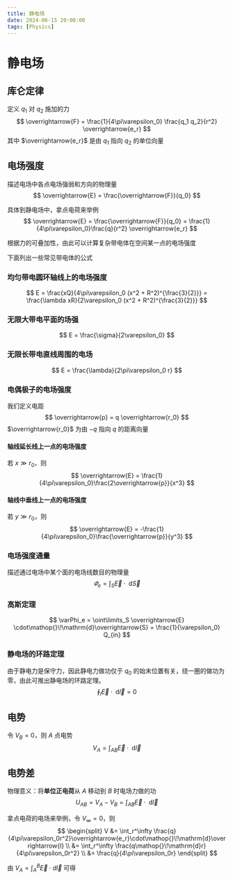 ```yaml
---
title: 静电场
date: 2024-06-15 20:00:00
tags: [Physics]
---
```

# 静电场
## 库仑定律
定义 $q_1$ 对 $q_2$ 施加的力
$$
\overrightarrow{F} = \frac{1}{4\pi\varepsilon_0} \frac{q_1 q_2}{r^2} \overrightarrow{e_r}
$$
其中 $\overrightarrow{e_r}$ 是由 $q_1$ 指向 $q_2$ 的单位向量

## 电场强度
描述电场中各点电场强弱和方向的物理量
$$
\overrightarrow{E} = \frac{\overrightarrow{F}}{q_0}
$$

具体到静电场中，拿点电荷来举例
$$
\overrightarrow{E} = \frac{\overrightarrow{F}}{q_0} = \frac{1}{4\pi\varepsilon_0}\frac{q}{r^2} \overrightarrow{e_r}
$$

根据力的可叠加性，由此可以计算复杂带电体在空间某一点的电场强度

下面列出一些常见带电体的公式

### 均匀带电圆环轴线上的电场强度
$$
E = \frac{xQ}{4\pi\varepsilon_0 (x^2 + R^2)^{\frac{3}{2}}} = \frac{\lambda xR}{2\varepsilon_0 (x^2 + R^2)^{\frac{3}{2}}}
$$

### 无限大带电平面的场强
$$
E = \frac{\sigma}{2\varepsilon_0}
$$
### 无限长带电直线周围的电场
$$
E = \frac{\lambda}{2\pi\varepsilon_0 r}
$$

### 电偶极子的电场强度
我们定义电距
$$
\overrightarrow{p} = q \overrightarrow{r_0}
$$
$\overrightarrow{r_0}$ 为由 $-q$ 指向 $q$ 的距离向量

#### 轴线延长线上一点的电场强度
若 $x \gg r_0$，则
$$
\overrightarrow{E} = \frac{1}{4\pi\varepsilon_0}\frac{2\overrightarrow{p}}{x^3}
$$

#### 轴线中垂线上一点的电场强度
若 $y \gg r_0$，则
$$
\overrightarrow{E} = -\frac{1}{4\pi\varepsilon_0}\frac{\overrightarrow{p}}{y^3}
$$

### 电场强度通量
描述通过电场中某个面的电场线数目的物理量
$$
\varPhi_e = \int_S \overrightarrow{E} \cdot\mathop{}\!\mathrm{d}\overrightarrow{S}
$$

### 高斯定理
$$
\varPhi_e = \oint\limits_S \overrightarrow{E} \cdot\mathop{}\!\mathrm{d}\overrightarrow{S} = \frac{1}{\varepsilon_0} Q_{in}
$$

### 静电场的环路定理
由于静电力是保守力，因此静电力做功仅于 $q_0$ 的始末位置有关，绕一圈的做功为零，由此可推出静电场的环路定理。
$$
\oint_l \overrightarrow{E} \cdot\mathop{}\!\mathrm{d}\overrightarrow{l} = 0
$$

## 电势
令 $V_B = 0$，则 $A$ 点电势
$$
V_A = \int_{AB} \overrightarrow{E} \cdot\mathop{}\!\mathrm{d}\overrightarrow{l}
$$

## 电势差
物理意义：将**单位正电荷**从 $A$ 移动到 $B$ 时电场力做的功
$$
U_{AB} = V_A - V_B = \int_{AB} \overrightarrow{E} \cdot\mathop{}\!\mathrm{d}\overrightarrow{l}
$$

拿点电荷的电场来举例，令 $V_\infty = 0$，则
$$
\begin{split}
    V &= \int_r^\infty \frac{q}{4\pi\varepsilon_0r^2}\overrightarrow{e_r}\cdot\mathop{}\!\mathrm{d}\overrightarrow{l} \\
    &= \int_r^\infty \frac{q\mathop{}\!\mathrm{d}r}{4\pi\varepsilon_0r^2} \\
    &= \frac{q}{4\pi\varepsilon_0r}
\end{split}
$$

由 $V_A = \int_A^B \overrightarrow{E} \cdot d\overrightarrow{l}$ 可得